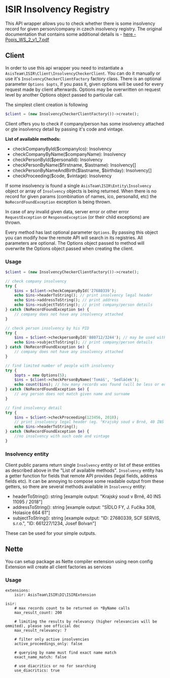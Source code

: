 # ISIR Insolvency Registry

This API wrapper allows you to check whether there is some insolvency record for given person/company in czech insolvency registry. 
The original documentation that contains some additional details is - [here - Popis_WS_2_v1_7.pdf](https://github.com/AsisTeam/isir-insolvency-registry/blob/master/.docs/Popis_WS_2_v1_7.pdf)

## Client

In order to use this api wrapper you need to instantiate a `AsisTeam\ISIR\Client\InsolvencyCheckerClient`.
You can do it manually or use it's `InsolvencyCheckerClientFactory` factory class.
There is an optional parameter `Options $opts`, if you pass it, given options will be used for every request made by client afterwards.
Options may be overwritten on request level by another Options object passed to particular call.

The simplest client creation is following
```php
$client = (new InsolvencyCheckerClientFactory())->create();
``` 

Client offers you to check if company/person has some insolvency attached or gte insolvency detail by passing it's code and vintage.

__List of available methods:__
- checkCompanyById($companyIco): Insolvency
- checkCompanyByName($companyName): Insolvency
- checkPersonById($personalId): Insolvency
- checkPersonByName($firstname, $lastname): Insolvency[]
- checkPersonByNameAndBirth($lastname, $birthday): Insolvency[]
- checkProceeding($code, $vintage): Insolvency

If some insolvency is found a single `AsisTeam\ISIR\Entity\Insolvency` object or array of `Insolvency` objects is being returned.
When there is no record for given params (combination of names, ico, personalId, etc) the `NoRecordFoundException` exception is being thrown.

In case of any invalid given data, server error or other error `RequestException` or `ResponseException` (or their child exceptions) are thrown.

Every method has last optional parameter `Options`. By passing this object you can modify how the remote API will search in its registries.
All parameters are optional. The Options object passed to method will overwrite the Options object passed when creating the client.

### Usage

```php
$client = (new InsolvencyCheckerClientFactory())->create();

// check company insolvency
try {
    $ins = $client->checkCompanyById('27680339');
    echo $ins->headerToString(); // print insolvency legal header
    echo $ins->addressToString(); // print address
    echo $ins->subjectToString(); // print company/person details
} catch (NoRecordFoundException $e) {
    // company does not have any insolvency attached
}

// check person insolvency by his PID
try {
    $ins = $client->checkpersonById('880712/3244'); // may be used without slash too
    echo $ins->subjectToString(); // print company/person details
} catch (NoRecordFoundException $e) {
    // company does not have any insolvency attached
}

// find limited number of people with insolvency
try {
    $opts = new Options(5);
    $ins = $client->checkPersonByName('Tomáš', 'Sedláček');
    echo count($ins); // how many records was found (will be less or equal 5)
} catch (NoRecordFoundException $e) {
    // any person does not match given name and surname
}

// find insolvency detail
try {
    $ins = $client->checkProceeding(123456, 2018);
    // print insolvency legal header (eg. "Krajský soud v Brně, 40 INS 11095 / 2018")
    echo $ins->headerToString(); 
} catch (NoRecordFoundException $e) {
    //no insolvency with such code and vintage
}
```

### Insolvency entity

Client public params return single `Insolvency` entity or list of these entities as described above in the "List of available methods".
`Insolvency` entity has a getter function for fields that remote API provides (legal fields, address fields etc).
It can be annoying to compose some readable output from these getters, so there are several methods available in `Insolvency` entity:
- headerToString(): string [example output: "Krajský soud v Brně, 40 INS 11095 / 2018"]
- addressToString(): string [example output: "SÍDLO FY, J. Fučíka 308, Holasice 664 61"]
- subjectToString(): string [example output: "ID: 27680339, SCF SERVIS, s.r.o.", "ID: 661227/1234, Josef Bolvan"]

These can be used for your simple outputs.

## Nette

You can setup package as Nette compiler extension using neon config
Extension will create all client factories as services

### Usage

```neon
extensions:
    isir: AsisTeam\ISIR\DI\ISIRExtension

isir:
    # max records count to be returned on *ByName calls
    max_result_count: 200
    
    # limiting the results by relevancy (higher relevancies will be ommited), please see official doc
    max_result_relevancy: 7
    
    # filter only active insolvencies
    active_proceedings_only: false
    
    # querying by name must find exact name match 
    exact_name_match: false
    
    # use diacritics or no for searching
    use_diacritics: true
```
